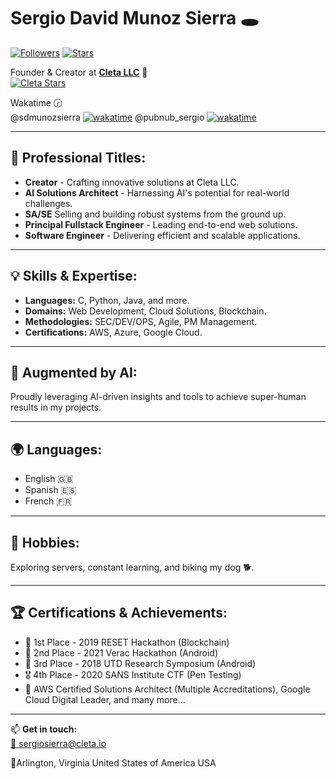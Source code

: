 # Sergio David Munoz Sierra 🕳

[![Followers](https://img.shields.io/github/followers/sdmunozsierra?style=for-the-badge&logo=github&color=24292e)](https://github.com/sdmunozsierra)
[![Stars](https://img.shields.io/github/stars/sdmunozsierra?style=for-the-badge&logo=github&color=24292e)](https://github.com/sdmunozsierra)

Founder & Creator at **[Cleta LLC](https://www.cleta.io)** 🌟  
[![Cleta Stars](https://img.shields.io/github/stars/cleta-llc?label=Cleta)](https://img.shields.io/github/stars/cleta-llc?label=Cleta)

Wakatime 🕝  
@sdmunozsierra [![wakatime](https://wakatime.com/badge/user/65634d68-cd01-4d76-891a-9adfdaff6109.svg)](https://wakatime.com/@65634d68-cd01-4d76-891a-9adfdaff6109)
@pubnub_sergio [![wakatime](https://wakatime.com/badge/user/1e0e8b49-a94f-431f-8ca2-93081dfb4c8b.svg)](https://wakatime.com/badge/user/1e0e8b49-a94f-431f-8ca2-93081dfb4c8b.svg)


---

## 🎯 Professional Titles:

- **Creator** - Crafting innovative solutions at Cleta LLC.
- **AI Solutions Architect** - Harnessing AI's potential for real-world challenges.
- **SA/SE** Selling and building robust systems from the ground up.
- **Principal Fullstack Engineer** - Leading end-to-end web solutions.
- **Software Engineer** - Delivering efficient and scalable applications.

---

## 💡 Skills & Expertise:

- **Languages:** C, Python, Java, and more.
- **Domains:** Web Development, Cloud Solutions, Blockchain.
- **Methodologies:** SEC/DEV/OPS, Agile, PM Management.
- **Certifications:** AWS, Azure, Google Cloud.

---

## 🤖 Augmented by AI:

Proudly leveraging AI-driven insights and tools to achieve super-human results in my projects.

---

## 🌍 Languages:

- English 🇬🇧
- Spanish 🇪🇸
- French 🇫🇷

---

## 🌱 Hobbies:

Exploring servers, constant learning, and biking my dog 🐕.

---

## 🏆 Certifications & Achievements:

- 🥇 1st Place - 2019 RESET Hackathon (Blockchain)
- 🥈 2nd Place - 2021 Verac Hackathon (Android)
- 🥉 3rd Place - 2018 UTD Research Symposium (Android)
- 🎖️ 4th Place - 2020 SANS Institute CTF (Pen Testing)
- 💼 AWS Certified Solutions Architect (Multiple Accreditations), Google Cloud Digital Leader, and many more...

---

📫 **Get in touch:**  
[💌 sergiosierra@cleta.io](mailto:sergiosierra@cleta.io)

📍Arlington, Virginia United States of America USA
